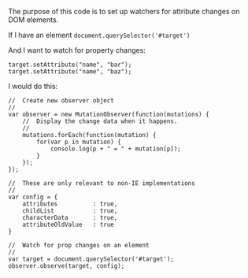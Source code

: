 The purpose of this code is to set up watchers for attribute changes on DOM elements.

If I have an element `document.querySelector('#target')`

And I want to watch for property changes:

	target.setAttribute("name", "bar");
	target.setAttribute("name", "baz");

I would do this:

	//	Create new observer object
	//
	var observer = new MutationObserver(function(mutations) {
		//	Display the change data when it happens.
		//
		mutations.forEach(function(mutation) {
			for(var p in mutation) {
				console.log(p + " = " + mutation[p]);
			}
		});    
	});
	
	//	These are only relevant to non-IE implementations
	//
	var config = { 
		attributes			: true, 
		childList			: true, 
		characterData		: true,
		attributeOldValue	: true
	}
	
	//	Watch for prop changes on an element
	//
	var target = document.querySelector('#target');
	observer.observe(target, config);